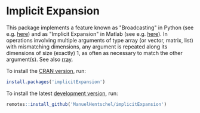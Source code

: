 # Implicit Expansion

This package implements a feature known as "Broadcasting" in Python 
(see e.g. [here](https://numpy.org/doc/stable/user/basics.broadcasting.html))
and as "Implicit Expansion" in Matlab
(see e.g. [here](https://ch.mathworks.com/help/matlab/matlab_prog/compatible-array-sizes-for-basic-operations.html)).
In operations involving multiple arguments of type array
(or vector, matrix, list) with mismatching dimensions, any argument is
repeated along its dimensions of size (exactly) 1, as often as necessary to
match the other argument(s).
See also [rray](https://github.com/r-lib/rray).

To install the [CRAN version](https://CRAN.R-project.org/package=implicitExpansion), run:
```r
install.packages('implicitExpansion')
```
To install the latest [development version](https://github.com/ManuelHentschel/implicitExpansion), run:
```r
remotes::install_github('ManuelHentschel/implicitExpansion')
```
